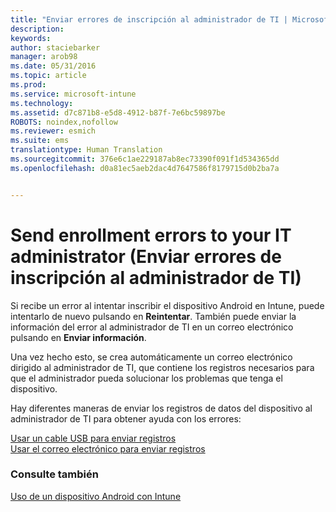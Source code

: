 ```yaml
---
title: "Enviar errores de inscripción al administrador de TI | Microsoft Intune"
description: 
keywords: 
author: staciebarker
manager: arob98
ms.date: 05/31/2016
ms.topic: article
ms.prod: 
ms.service: microsoft-intune
ms.technology: 
ms.assetid: d7c871b8-e5d8-4912-b87f-7e6bc59897be
ROBOTS: noindex,nofollow
ms.reviewer: esmich
ms.suite: ems
translationtype: Human Translation
ms.sourcegitcommit: 376e6c1ae229187ab8ec73390f091f1d534365dd
ms.openlocfilehash: d0a81ec5aeb2dac4d7647586f8179715d0b2ba7a


---
```



# Send enrollment errors to your IT administrator (Enviar errores de inscripción al administrador de TI)

Si recibe un error al intentar inscribir el dispositivo Android en Intune, puede intentarlo de nuevo pulsando en **Reintentar**. También puede enviar la información del error al administrador de TI en un correo electrónico pulsando en **Enviar información**. 

Una vez hecho esto, se crea automáticamente un correo electrónico dirigido al administrador de TI, que contiene los registros necesarios para que el administrador pueda solucionar los problemas que tenga el dispositivo.

Hay diferentes maneras de enviar los registros de datos del dispositivo al administrador de TI para obtener ayuda con los errores:

[Usar un cable USB para enviar registros](send-diagnostic-data-logs-to-your-it-administrator-using-a-usb-cable-android.md)</br>
[Usar el correo electrónico para enviar registros](send-diagnostic-data-logs-to-your-it-administrator-using-email-android.md)

### Consulte también
[Uso de un dispositivo Android con Intune](using-your-android-device-with-intune.md)


<!--HONumber=Jul16_HO3-->


